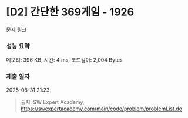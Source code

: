 # [D2] 간단한 369게임 - 1926 

[문제 링크](https://swexpertacademy.com/main/code/problem/problemDetail.do?contestProbId=AV5PTeo6AHUDFAUq) 

### 성능 요약

메모리: 396 KB, 시간: 4 ms, 코드길이: 2,004 Bytes

### 제출 일자

2025-08-31 21:23



> 출처: SW Expert Academy, https://swexpertacademy.com/main/code/problem/problemList.do